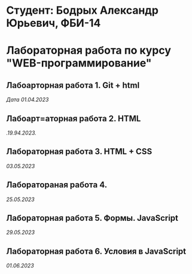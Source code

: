 # Студент: Бодрых Александр Юрьевич, ФБИ-14

# Лабораторная работа по курсу "WEB-программирование"

## Лабоарторная работа 1. Git + html

*Дата 01.04.2023*


## Лабоарт=аторная работа 2. HTML

*.19.94.2023.*


## Лабораторная работа 3. HTML + CSS

*03.05.2023*


## Лаборатораная работа 4.

*25.05.2023*



## Лабораторная работа 5. Формы. JavaScript

*29.05.2023*


## Лабораторная работа 6. Условия в JavaScript

*01.06.2023*
